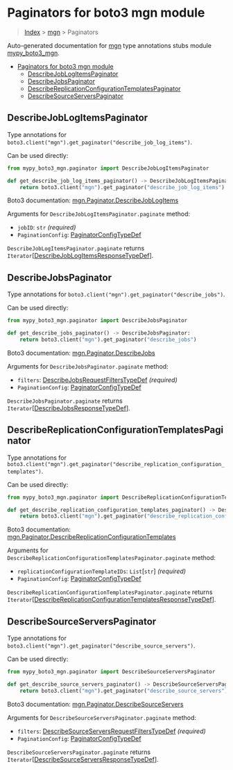 # Paginators for boto3 mgn module

> [Index](..) > [mgn](.) > Paginators

Auto-generated documentation for
[mgn](https://boto3.amazonaws.com/v1/documentation/api/1.17.76/reference/services/mgn.html#mgn)
type annotations stubs module
[mypy_boto3_mgn](https://pypi.org/project/mypy-boto3-mgn/).

- [Paginators for boto3 mgn module](#paginators-for-boto3-mgn-module)
  - [DescribeJobLogItemsPaginator](#describejoblogitemspaginator)
  - [DescribeJobsPaginator](#describejobspaginator)
  - [DescribeReplicationConfigurationTemplatesPaginator](#describereplicationconfigurationtemplatespaginator)
  - [DescribeSourceServersPaginator](#describesourceserverspaginator)

## DescribeJobLogItemsPaginator

Type annotations for
`boto3.client("mgn").get_paginator("describe_job_log_items")`.

Can be used directly:

```python
from mypy_boto3_mgn.paginator import DescribeJobLogItemsPaginator

def get_describe_job_log_items_paginator() -> DescribeJobLogItemsPaginator:
    return boto3.client("mgn").get_paginator("describe_job_log_items")
```

Boto3 documentation:
[mgn.Paginator.DescribeJobLogItems](https://boto3.amazonaws.com/v1/documentation/api/1.17.76/reference/services/mgn.html#mgn.Paginator.DescribeJobLogItems)

Arguments for `DescribeJobLogItemsPaginator.paginate` method:

- `jobID`: `str` *(required)*
- `PaginationConfig`:
  [PaginatorConfigTypeDef](./type_defs.md#paginatorconfigtypedef)

`DescribeJobLogItemsPaginator.paginate` returns
`Iterator`\[[DescribeJobLogItemsResponseTypeDef](./type_defs.md#describejoblogitemsresponsetypedef)\].

## DescribeJobsPaginator

Type annotations for `boto3.client("mgn").get_paginator("describe_jobs")`.

Can be used directly:

```python
from mypy_boto3_mgn.paginator import DescribeJobsPaginator

def get_describe_jobs_paginator() -> DescribeJobsPaginator:
    return boto3.client("mgn").get_paginator("describe_jobs")
```

Boto3 documentation:
[mgn.Paginator.DescribeJobs](https://boto3.amazonaws.com/v1/documentation/api/1.17.76/reference/services/mgn.html#mgn.Paginator.DescribeJobs)

Arguments for `DescribeJobsPaginator.paginate` method:

- `filters`:
  [DescribeJobsRequestFiltersTypeDef](./type_defs.md#describejobsrequestfilterstypedef)
  *(required)*
- `PaginationConfig`:
  [PaginatorConfigTypeDef](./type_defs.md#paginatorconfigtypedef)

`DescribeJobsPaginator.paginate` returns
`Iterator`\[[DescribeJobsResponseTypeDef](./type_defs.md#describejobsresponsetypedef)\].

## DescribeReplicationConfigurationTemplatesPaginator

Type annotations for
`boto3.client("mgn").get_paginator("describe_replication_configuration_templates")`.

Can be used directly:

```python
from mypy_boto3_mgn.paginator import DescribeReplicationConfigurationTemplatesPaginator

def get_describe_replication_configuration_templates_paginator() -> DescribeReplicationConfigurationTemplatesPaginator:
    return boto3.client("mgn").get_paginator("describe_replication_configuration_templates")
```

Boto3 documentation:
[mgn.Paginator.DescribeReplicationConfigurationTemplates](https://boto3.amazonaws.com/v1/documentation/api/1.17.76/reference/services/mgn.html#mgn.Paginator.DescribeReplicationConfigurationTemplates)

Arguments for `DescribeReplicationConfigurationTemplatesPaginator.paginate`
method:

- `replicationConfigurationTemplateIDs`: `List`\[`str`\] *(required)*
- `PaginationConfig`:
  [PaginatorConfigTypeDef](./type_defs.md#paginatorconfigtypedef)

`DescribeReplicationConfigurationTemplatesPaginator.paginate` returns
`Iterator`\[[DescribeReplicationConfigurationTemplatesResponseTypeDef](./type_defs.md#describereplicationconfigurationtemplatesresponsetypedef)\].

## DescribeSourceServersPaginator

Type annotations for
`boto3.client("mgn").get_paginator("describe_source_servers")`.

Can be used directly:

```python
from mypy_boto3_mgn.paginator import DescribeSourceServersPaginator

def get_describe_source_servers_paginator() -> DescribeSourceServersPaginator:
    return boto3.client("mgn").get_paginator("describe_source_servers")
```

Boto3 documentation:
[mgn.Paginator.DescribeSourceServers](https://boto3.amazonaws.com/v1/documentation/api/1.17.76/reference/services/mgn.html#mgn.Paginator.DescribeSourceServers)

Arguments for `DescribeSourceServersPaginator.paginate` method:

- `filters`:
  [DescribeSourceServersRequestFiltersTypeDef](./type_defs.md#describesourceserversrequestfilterstypedef)
  *(required)*
- `PaginationConfig`:
  [PaginatorConfigTypeDef](./type_defs.md#paginatorconfigtypedef)

`DescribeSourceServersPaginator.paginate` returns
`Iterator`\[[DescribeSourceServersResponseTypeDef](./type_defs.md#describesourceserversresponsetypedef)\].
